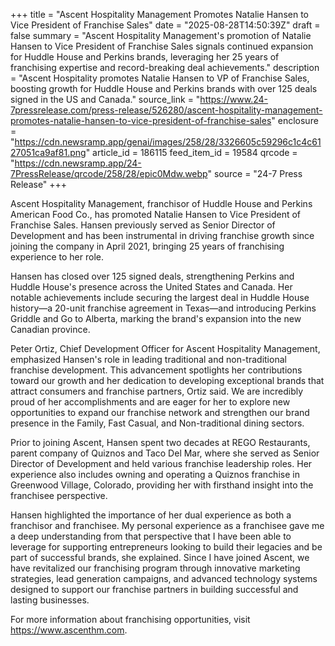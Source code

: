 +++
title = "Ascent Hospitality Management Promotes Natalie Hansen to Vice President of Franchise Sales"
date = "2025-08-28T14:50:39Z"
draft = false
summary = "Ascent Hospitality Management's promotion of Natalie Hansen to Vice President of Franchise Sales signals continued expansion for Huddle House and Perkins brands, leveraging her 25 years of franchising expertise and record-breaking deal achievements."
description = "Ascent Hospitality promotes Natalie Hansen to VP of Franchise Sales, boosting growth for Huddle House and Perkins brands with over 125 deals signed in the US and Canada."
source_link = "https://www.24-7pressrelease.com/press-release/526280/ascent-hospitality-management-promotes-natalie-hansen-to-vice-president-of-franchise-sales"
enclosure = "https://cdn.newsramp.app/genai/images/258/28/3326605c59296c1c4c6127051ca9af81.png"
article_id = 186115
feed_item_id = 19584
qrcode = "https://cdn.newsramp.app/24-7PressRelease/qrcode/258/28/epic0Mdw.webp"
source = "24-7 Press Release"
+++

<p>Ascent Hospitality Management, franchisor of Huddle House and Perkins American Food Co., has promoted Natalie Hansen to Vice President of Franchise Sales. Hansen previously served as Senior Director of Development and has been instrumental in driving franchise growth since joining the company in April 2021, bringing 25 years of franchising experience to her role.</p><p>Hansen has closed over 125 signed deals, strengthening Perkins and Huddle House's presence across the United States and Canada. Her notable achievements include securing the largest deal in Huddle House history—a 20-unit franchise agreement in Texas—and introducing Perkins Griddle and Go to Alberta, marking the brand's expansion into the new Canadian province.</p><p>Peter Ortiz, Chief Development Officer for Ascent Hospitality Management, emphasized Hansen's role in leading traditional and non-traditional franchise development. This advancement spotlights her contributions toward our growth and her dedication to developing exceptional brands that attract consumers and franchise partners, Ortiz said. We are incredibly proud of her accomplishments and are eager for her to explore new opportunities to expand our franchise network and strengthen our brand presence in the Family, Fast Casual, and Non-traditional dining sectors.</p><p>Prior to joining Ascent, Hansen spent two decades at REGO Restaurants, parent company of Quiznos and Taco Del Mar, where she served as Senior Director of Development and held various franchise leadership roles. Her experience also includes owning and operating a Quiznos franchise in Greenwood Village, Colorado, providing her with firsthand insight into the franchisee perspective.</p><p>Hansen highlighted the importance of her dual experience as both a franchisor and franchisee. My personal experience as a franchisee gave me a deep understanding from that perspective that I have been able to leverage for supporting entrepreneurs looking to build their legacies and be part of successful brands, she explained. Since I have joined Ascent, we have revitalized our franchising program through innovative marketing strategies, lead generation campaigns, and advanced technology systems designed to support our franchise partners in building successful and lasting businesses.</p><p>For more information about franchising opportunities, visit <a href="https://www.ascenthm.com" rel="nofollow" target="_blank">https://www.ascenthm.com</a>.</p>
